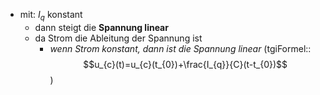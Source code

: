 - mit: $I_{q}$ konstant
	- dann steigt die **Spannung linear**
	- da Strom die Ableitung der Spannung ist
		- *wenn Strom konstant, dann ist die Spannung linear*
(tgiFormel::$$u_{c}(t)=u_{c}(t_{0})+\frac{I_{q}}{C}(t-t_{0})$$)